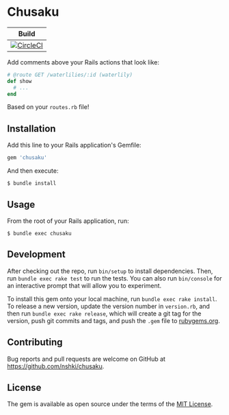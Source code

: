 # Chusaku

| Build |
|-------|
|[![CircleCI](https://circleci.com/gh/nshki/chusaku.svg?style=svg&circle-token=e1917972632f242932171de0ca5443148e83151c)](https://circleci.com/gh/nshki/chusaku)|

Add comments above your Rails actions that look like:

```ruby
# @route GET /waterlilies/:id (waterlily)
def show
  # ...
end
```

Based on your `routes.rb` file!


## Installation

Add this line to your Rails application's Gemfile:

```ruby
gem 'chusaku'
```

And then execute:

```
$ bundle install
```


## Usage

From the root of your Rails application, run:

```
$ bundle exec chusaku
```


## Development

After checking out the repo, run `bin/setup` to install dependencies. Then, run `bundle exec rake test` to run the tests. You can also run `bin/console` for an interactive prompt that will allow you to experiment.

To install this gem onto your local machine, run `bundle exec rake install`. To release a new version, update the version number in `version.rb`, and then run `bundle exec rake release`, which will create a git tag for the version, push git commits and tags, and push the `.gem` file to [rubygems.org](https://rubygems.org).


## Contributing

Bug reports and pull requests are welcome on GitHub at https://github.com/nshki/chusaku.


## License

The gem is available as open source under the terms of the [MIT License](https://opensource.org/licenses/MIT).
